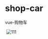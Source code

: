 # shop-car
vue-购物车


  ![111](http://ohpveu9d8.bkt.clouddn.com/QQ%E8%A7%86%E9%A2%9120171226171132.gif)
